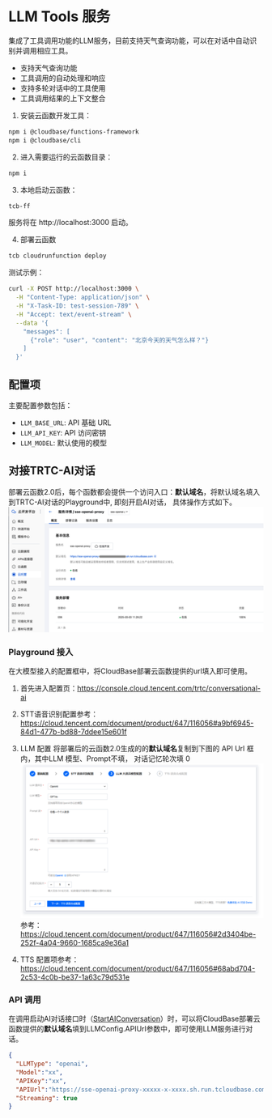# LLM Tools 服务

集成了工具调用功能的LLM服务，目前支持天气查询功能，可以在对话中自动识别并调用相应工具。

- 支持天气查询功能
- 工具调用的自动处理和响应
- 支持多轮对话中的工具使用
- 工具调用结果的上下文整合

1. 安装云函数开发工具：
```bash
npm i @cloudbase/functions-framework
npm i @cloudbase/cli 
```

2. 进入需要运行的云函数目录：
```bash
npm i
```

3. 本地启动云函数：
```bash
tcb-ff
```

服务将在 http://localhost:3000 启动。

4. 部署云函数
```bash
tcb cloudrunfunction deploy
```

测试示例：
```bash
curl -X POST http://localhost:3000 \
  -H "Content-Type: application/json" \
  -H "X-Task-ID: test-session-789" \
  -H "Accept: text/event-stream" \
  --data '{
    "messages": [
      {"role": "user", "content": "北京今天的天气怎么样？"}
    ]
  }'
```


## 配置项
主要配置参数包括：
- `LLM_BASE_URL`: API 基础 URL
- `LLM_API_KEY`: API 访问密钥
- `LLM_MODEL`: 默认使用的模型


## 对接TRTC-AI对话
部署云函数2.0后，每个函数都会提供一个访问入口：**默认域名**，将默认域名填入到TRTC-AI对话的Playground中, 即刻开启AI对话， 具体操作方式如下。
![func-url.png](../images/func-url.png)


### Playground 接入
在大模型接入的配置框中，将CloudBase部署云函数提供的url填入即可使用。

1. 首先进入配置页：https://console.cloud.tencent.com/trtc/conversational-ai

2. STT语音识别配置参考：https://cloud.tencent.com/document/product/647/116056#a9bf6945-84d1-477b-bd88-7ddee15e601f

3. LLM 配置
   将部署后的云函数2.0生成的的**默认域名**复制到下图的 API Url 框内，其中LLM 模型、Prompt不填， 对话记忆轮次填 0
   ![llm-config-playground.png](../images/llm-config-playground.png)
   参考：https://cloud.tencent.com/document/product/647/116056#2d3404be-252f-4a04-9660-1685ca9e36a1

4. TTS 配置项参考： https://cloud.tencent.com/document/product/647/116056#68abd704-2c53-4c0b-be37-1a63c79d531e



### API 调用

在调用启动AI对话接口时（[StartAIConversation](https://cloud.tencent.com/document/api/647/108514)）时，可以将CloudBase部署云函数提供的**默认域名**填到LLMConfig.APIUrl参数中，即可使用LLM服务进行对话。

```json
{
  "LLMType": "openai",  
  "Model":"xx",
  "APIKey":"xx",
  "APIUrl":"https://sse-openai-proxy-xxxxx-x-xxxx.sh.run.tcloudbase.com",
  "Streaming": true
}
```
